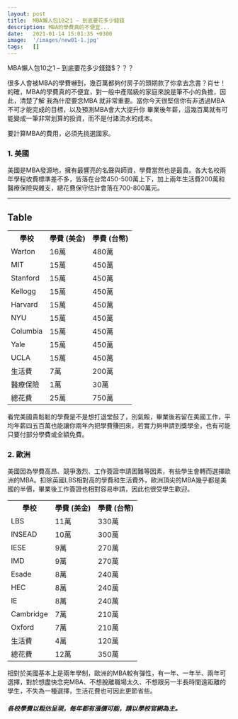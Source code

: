 ```yaml
---
layout: post
title:  MBA懶人包10之1 – 到底要花多少錢錢
description: MBA的學費真的不便宜...
date:   2021-01-14 15:01:35 +0300
image:  '/images/new01-1.jpg'
tags:   []
---
```

MBA懶人包10之1 – 到底要花多少錢錢$？？？

很多人會被MBA的學費嚇到，幾百萬都夠付房子的頭期款了你拿去念書？肖ㄝ！的確，MBA的學費真的不便宜，對一般中產階級的家庭來說是筆不小的負擔，因此，清楚了解 我為什麼要念MBA 就非常重要。當你今天很堅信你有非透過MBA不可才能完成的目標，以及預測MBA會大大提升你 畢業後年薪，這幾百萬就有可能變成一筆非常划算的投資，而不是付諸流水的成本。

要計算MBA的費用，必須先挑選國家。

### 1. 美國
美國是MBA發源地，擁有最響亮的名聲與師資，學費當然也是最貴。各大名校兩年學程收費標準差不多，皆落在台幣450-500萬上下，加上兩年生活費200萬和醫療保險與雜支，總花費保守估計會落在700-800萬元。

***

## Table

<div class="table-container">
  <table>
    <tr><th>學校</th><th>學費 (美金)</th><th>學費 (台幣)</th></tr>
    <tr><td>Warton</td><td>16萬</td><td>480萬</td></tr>
    <tr><td>MIT</td><td>15萬</td><td>450萬</td></tr>
    <tr><td>Stanford</td><td>15萬</td><td>450萬</td></tr>
    <tr><td>Kellogg</td><td>15萬</td><td>450萬</td></tr>
    <tr><td>Harvard</td><td>15萬</td><td>450萬</td></tr>
    <tr><td>NYU</td><td>15萬</td><td>450萬</td></tr>
    <tr><td>Columbia</td><td>15萬</td><td>450萬</td></tr>
    <tr><td>Yale</td><td>15萬</td><td>450萬</td></tr>
    <tr><td>UCLA</td><td>15萬</td><td>450萬</td></tr>
    <tr><td>生活費</td><td>7萬</td><td>200萬</td></tr>
    <tr><td>醫療保險</td><td>1萬</td><td>30萬</td></tr>
    <tr><td>總花費</td><td>25萬</td><td>750萬</td></tr>
  </table>
</div>

看完美國貴鬆鬆的學費是不是想打退堂鼓了，別氣餒，畢業後若留在美國工作，平均年薪四五百萬也能讓你兩年內把學費賺回來，若實力夠申請到獎學金，也有可能只要付部分學費或全額免費。


### 2. 歐洲

美國因為學費高昂、競爭激烈、工作簽證申請困難等因素，有些學生會轉而選擇歐洲的MBA。扣除英國LBS相對高的學費和生活費外，歐洲頂尖的MBA幾乎都是美國的半價，畢業後工作簽證也相對容易申請，因此也很受學生歡迎。

<div class="table-container">
  <table>
    <tr><th>學校</th><th>學費 (美金)</th><th>學費 (台幣)</th></tr>
    <tr><td>LBS</td><td>11萬</td><td>330萬</td></tr>
    <tr><td>INSEAD</td><td>10萬</td><td>300萬</td></tr>
    <tr><td>IESE</td><td>9萬</td><td>270萬</td></tr>
    <tr><td>IMD</td><td>9萬</td><td>270萬</td></tr>
    <tr><td>Esade</td><td>8萬</td><td>240萬</td></tr>
    <tr><td>HEC</td><td>8萬</td><td>240萬</td></tr>
    <tr><td>IE</td><td>8萬</td><td>240萬</td></tr>
    <tr><td>Cambridge</td><td>7萬</td><td>210萬</td></tr>
    <tr><td>Oxford</td><td>7萬</td><td>210萬</td></tr>
    <tr><td>生活費</td><td>4萬</td><td>120萬</td></tr>
    <tr><td>總花費</td><td>12萬</td><td>350萬</td></tr>
  </table>
</div>

相對於美國基本上是兩年學制，歐洲的MBA較有彈性，有一年、一年半、兩年可選擇，對於想盡快念完MBA、不想脫離職場太久、不想跟另一半長時間遠距離的學生，不失為一種選擇，生活花費也可因此更節省些。

##### 各校學費以粗估呈現，每年都有漲價可能，請以學校官網為主。


<!--  ***

## Table

<div class="table-container">
  <table>
    <tr><th>Header 1</th><th>Header 2</th><th>Header 3</th><th>Header 4</th><th>Header 5</th></tr>
    <tr><td>Row:1 Cell:1</td><td>Row:1 Cell:2</td><td>Row:1 Cell:3</td><td>Row:1 Cell:4</td><td>Row:1 Cell:5</td></tr>
    <tr><td>Row:2 Cell:1</td><td>Row:2 Cell:2</td><td>Row:2 Cell:3</td><td>Row:2 Cell:4</td><td>Row:2 Cell:5</td></tr>
    <tr><td>Row:3 Cell:1</td><td>Row:3 Cell:2</td><td>Row:3 Cell:3</td><td>Row:3 Cell:4</td><td>Row:3 Cell:5</td></tr>
    <tr><td>Row:4 Cell:1</td><td>Row:4 Cell:2</td><td>Row:4 Cell:3</td><td>Row:4 Cell:4</td><td>Row:4 Cell:5</td></tr>
    <tr><td>Row:5 Cell:1</td><td>Row:5 Cell:2</td><td>Row:5 Cell:3</td><td>Row:5 Cell:4</td><td>Row:5 Cell:5</td></tr>
    <tr><td>Row:6 Cell:1</td><td>Row:6 Cell:2</td><td>Row:6 Cell:3</td><td>Row:6 Cell:4</td><td>Row:6 Cell:5</td></tr>
  </table>
</div>

*** -->